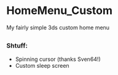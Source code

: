 # HomeMenu_Custom
My fairly simple 3ds custom home menu
##
### Shtuff:
* Spinning cursor (thanks Sven64!)
* Custom sleep screen
